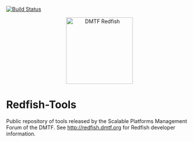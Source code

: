 [![Build Status](https://travis-ci.org/:user/Redfish-Tools.svg?branch=master)](https://travis-ci.org/:user/Redfish-Tools)
<p align="center">
  <img src="http://redfish.dmtf.org/sites/all/themes/dmtf2015/images/dmtf-redfish-logo.png" alt="DMTF Redfish" width=180>
</p>

# Redfish-Tools

Public repository of tools released by the Scalable Platforms Management Forum of the DMTF.  See http://redfish.dmtf.org for Redfish developer information.
